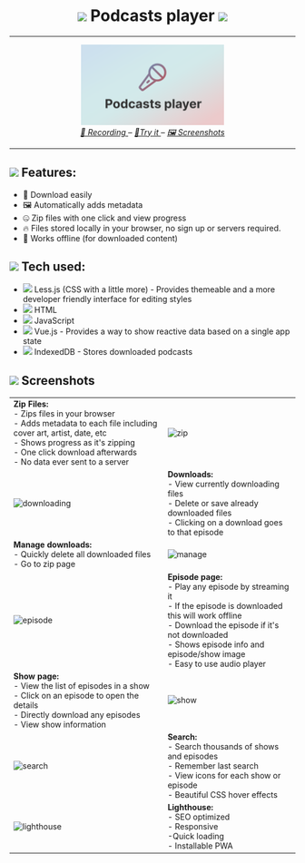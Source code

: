 <h1 align=center>
  <img src=https://api.iconify.design/ph:microphone-stage-light.svg?color=currentColor height="25ch">
  Podcasts player
  <img src=https://api.iconify.design/ph:microphone-stage-light.svg?color=currentColor height="25ch">
</h1>
<hr>
<div align=center>
  <a href="https://explosion-scratch.github.io/podcasts_player"><img width="50%" src=https://github.com/Explosion-Scratch/podcasts_player/blob/main/big_img.png?raw=true alt="Banner Image"/></a>
</div>
<div align=center>
  <i>
    <a href=https://user-images.githubusercontent.com/61319150/161384469-230619ce-daa0-4338-81bf-66fbebaaa478.mp4>
      🎥 Recording
    </a> – 
    <a href=https://explosion-scratch.github.io/podcasts_player>
      🔗Try it
    </a> – 
    <a href="#-screenshots">
      🖼️ Screenshots
    </a> 
  </i>
</div>
<hr>

## ![](https://api.iconify.design/codicon:rocket.svg?color=currentColor) Features:
  -  💾 Download easily
  -  🖼️ Automatically adds metadata
  -  🤐 Zip files with one click and view progress
  -  🔥 Files stored locally in your browser, no sign up or servers required.
  -  📴 Works offline (for downloaded content)
## ![](https://api.iconify.design/bx:code-curly.svg?color=currentColor) Tech used:
  - ![](https://api.iconify.design/vscode-icons:file-type-less.svg?color=currentColor) Less.js (CSS with a little more) - Provides themeable and a more developer friendly interface for editing styles
  - ![](https://api.iconify.design/vscode-icons:file-type-html.svg?color=currentColor) HTML
  - ![](https://api.iconify.design/logos:javascript.svg?color=currentColor) JavaScript
  - ![](https://api.iconify.design/vscode-icons:file-type-vue.svg?color=currentColor) Vue.js - Provides a way to show reactive data based on a single app state
  - ![](https://api.iconify.design/ph:database-duotone.svg?color=currentColor) IndexedDB - Stores downloaded podcasts

## ![](https://api.iconify.design/fluent:screenshot-20-regular.svg?color=currentColor) Screenshots

<table>
  <tr>
    <td><b>Zip Files:</b><br>- Zips files in your browser<br>- Adds metadata to each file including cover art, artist, date, etc<br>- Shows progress as it's zipping<br>- One click download afterwards<br>- No data ever sent to a server</td>
    <td><img alt="zip" src="https://user-images.githubusercontent.com/61319150/161435552-79185aff-bc8f-4818-bac2-6202f5878dc5.png"></td>
  </tr>
  <tr>
    <td><img alt="downloading" src="https://user-images.githubusercontent.com/61319150/161435554-72dd119e-572c-47d2-a274-d69ebac08fbd.png"></td>
    <td><b>Downloads:</b><br>- View currently downloading files<br>- Delete or save already downloaded files<br>- Clicking on a download goes to that episode</td>
  </tr>
  <tr>
    <td><b>Manage downloads:</b><br>- Quickly delete all downloaded files<br>- Go to zip page</td>
    <td><img alt="manage" src="https://user-images.githubusercontent.com/61319150/161435553-8848ba09-fb3b-4a66-921c-89fd49197ce0.png"></td>
  </tr>
  <tr>
    <td><img alt="episode" src="https://user-images.githubusercontent.com/61319150/161435555-b8c6304b-e796-434e-aacb-dd82f55a4760.png"></td>
    <td><b>Episode page:</b><br>- Play any episode by streaming it<br>- If the episode is downloaded this will work offline<br>- Download the episode if it's not downloaded<br>- Shows episode info and episode/show image<br>- Easy to use audio player</td>
  </tr>
  <tr>
    <td><b>Show page:</b><br>- View the list of episodes in a show<br>- Click on an episode to open the details<br>- Directly download any episodes<br>- View show information</td>
    <td><img alt="show" src="https://user-images.githubusercontent.com/61319150/161435556-6d28d87c-a07f-424d-afdb-6c58aa0726a2.png"></td>
  </tr>
  <tr>
    <td><img alt="search" src="https://user-images.githubusercontent.com/61319150/161435557-ae96e8e6-16db-4b10-a045-4338b5577fcd.png"></td>
    <td><b>Search:</b><br>- Search thousands of shows and episodes<br>- Remember last search<br>- View icons for each show or episode<br>- Beautiful CSS hover effects</td>
  </tr>
  <tr>
    <td><img alt="lighthouse" src="https://user-images.githubusercontent.com/61319150/161387780-602046b1-e02f-42a5-98e2-15212f7c0f0f.png"></td>
    <td><b>Lighthouse:</b><br>- SEO optimized<br>- Responsive<br>-Quick loading<br>- Installable PWA</td>
  </tr>
</table>
